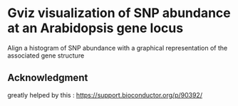 # Gviz visualization of SNP abundance at an Arabidopsis gene locus

 Align a histogram of SNP abundance with a graphical representation of the associated gene structure

## Acknowledgment

greatly helped by this : https://support.bioconductor.org/p/90392/
